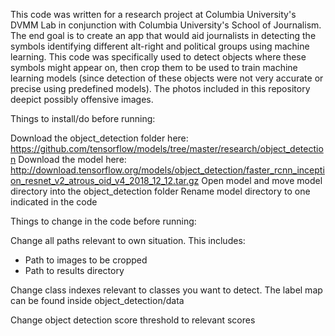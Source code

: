 This code was written for a research project at Columbia University's DVMM Lab in conjunction with Columbia University's School of Journalism. The end goal is to create an app that would aid journalists in detecting the symbols identifying different alt-right and political groups using machine learning. This code was specifically used to detect objects where these symbols might appear on, then crop them to be used to train machine learning models (since detection of these objects were not very accurate or precise using predefined models). The photos included in this repository deepict possibly offensive images.

Things to install/do before running:

Download the object_detection folder here: https://github.com/tensorflow/models/tree/master/research/object_detection
Download the model here: http://download.tensorflow.org/models/object_detection/faster_rcnn_inception_resnet_v2_atrous_oid_v4_2018_12_12.tar.gz
Open model and move model directory into the object_detection folder
Rename model directory to one indicated in the code


Things to change in the code before running:

Change all paths relevant to own situation. This includes:
   - Path to images to be cropped
   - Path to results directory

Change class indexes relevant to classes you want to detect. 
The label map can be found inside object_detection/data

Change object detection score threshold to relevant scores




